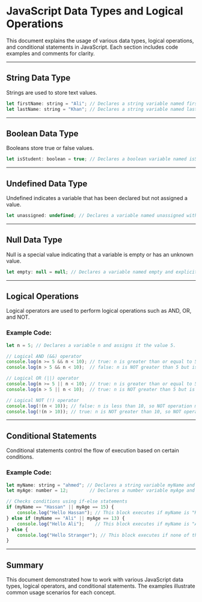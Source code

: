 # JavaScript Data Types and Logical Operations

This document explains the usage of various data types, logical operations, and conditional statements in JavaScript. Each section includes code examples and comments for clarity.

---

## String Data Type
Strings are used to store text values.

```javascript
let firstName: string = "Ali"; // Declares a string variable named firstName and assigns it the value "Ali".
let lastName: string = "Khan"; // Declares a string variable named lastName and assigns it the value "Khan".
```

---

## Boolean Data Type
Booleans store true or false values.

```javascript
let isStudent: boolean = true; // Declares a boolean variable named isStudent and assigns it the value true.
```

---

## Undefined Data Type
Undefined indicates a variable that has been declared but not assigned a value.

```javascript
let unassigned: undefined; // Declares a variable named unassigned with the type undefined, but it is not assigned a value.
```

---

## Null Data Type
Null is a special value indicating that a variable is empty or has an unknown value.

```javascript
let empty: null = null; // Declares a variable named empty and explicitly assigns it the value null.
```

---

## Logical Operations
Logical operators are used to perform logical operations such as AND, OR, and NOT.

### Example Code:
```javascript
let n = 5; // Declares a variable n and assigns it the value 5.

// Logical AND (&&) operator
console.log(n >= 5 && n < 10); // true: n is greater than or equal to 5 AND less than 10.
console.log(n > 5 && n < 10);  // false: n is NOT greater than 5 but is less than 10.

// Logical OR (||) operator
console.log(n >= 5 || n < 10); // true: n is greater than or equal to 5 OR less than 10.
console.log(n > 5 || n < 10);  // true: n is NOT greater than 5 but is less than 10.

// Logical NOT (!) operator
console.log(!(n < 10)); // false: n is less than 10, so NOT operation makes it false.
console.log(!(n > 10)); // true: n is NOT greater than 10, so NOT operation makes it true.
```

---

## Conditional Statements
Conditional statements control the flow of execution based on certain conditions.

### Example Code:
```javascript
let myName: string = "ahmed"; // Declares a string variable myName and assigns it "ahmed".
let myAge: number = 12;        // Declares a number variable myAge and assigns it 12.

// Checks conditions using if-else statements
if (myName == "Hassan" || myAge == 15) {
    console.log("Hello Hassan"); // This block executes if myName is "Hassan" OR myAge is 15.
} else if (myName == "Ali" || myAge == 13) {
    console.log("Hello Ali");    // This block executes if myName is "Ali" OR myAge is 13.
} else {
    console.log("Hello Stranger"); // This block executes if none of the above conditions are met.
}
```

---

## Summary
This document demonstrated how to work with various JavaScript data types, logical operators, and conditional statements. The examples illustrate common usage scenarios for each concept.

